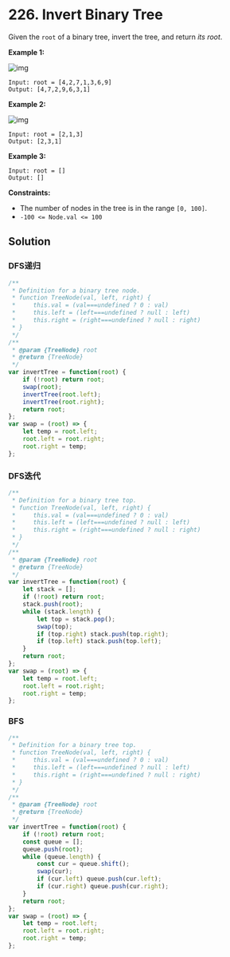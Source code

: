 # 226. Invert Binary Tree

Given the `root` of a binary tree, invert the tree, and return *its root*.

 

**Example 1:**

![img](https://assets.leetcode.com/uploads/2021/03/14/invert1-tree.jpg)

```
Input: root = [4,2,7,1,3,6,9]
Output: [4,7,2,9,6,3,1]
```

**Example 2:**

![img](https://assets.leetcode.com/uploads/2021/03/14/invert2-tree.jpg)

```
Input: root = [2,1,3]
Output: [2,3,1]
```

**Example 3:**

```
Input: root = []
Output: []
```

 

**Constraints:**

- The number of nodes in the tree is in the range `[0, 100]`.
- `-100 <= Node.val <= 100`

## Solution

### DFS递归

```js
/**
 * Definition for a binary tree node.
 * function TreeNode(val, left, right) {
 *     this.val = (val===undefined ? 0 : val)
 *     this.left = (left===undefined ? null : left)
 *     this.right = (right===undefined ? null : right)
 * }
 */
/**
 * @param {TreeNode} root
 * @return {TreeNode}
 */
var invertTree = function(root) {
	if (!root) return root;
	swap(root);
    invertTree(root.left);
    invertTree(root.right);
    return root;
};
var swap = (root) => {
	let temp = root.left;
	root.left = root.right;
    root.right = temp;
};
```

### DFS迭代

```js
/**
 * Definition for a binary tree top.
 * function TreeNode(val, left, right) {
 *     this.val = (val===undefined ? 0 : val)
 *     this.left = (left===undefined ? null : left)
 *     this.right = (right===undefined ? null : right)
 * }
 */
/**
 * @param {TreeNode} root
 * @return {TreeNode}
 */
var invertTree = function(root) {
	let stack = [];
    if (!root) return root;
	stack.push(root);
    while (stack.length) {
        let top = stack.pop();
        swap(top);
        if (top.right) stack.push(top.right);
        if (top.left) stack.push(top.left);    
    }
    return root;
};
var swap = (root) => {
	let temp = root.left;
	root.left = root.right;
    root.right = temp;
};
```

### BFS

```js
/**
 * Definition for a binary tree top.
 * function TreeNode(val, left, right) {
 *     this.val = (val===undefined ? 0 : val)
 *     this.left = (left===undefined ? null : left)
 *     this.right = (right===undefined ? null : right)
 * }
 */
/**
 * @param {TreeNode} root
 * @return {TreeNode}
 */
var invertTree = function(root) {
	if (!root) return root;
    const queue = [];
    queue.push(root);
    while (queue.length) {
        const cur = queue.shift();
        swap(cur);
        if (cur.left) queue.push(cur.left);
        if (cur.right) queue.push(cur.right);
    }
    return root;
};
var swap = (root) => {
	let temp = root.left;
	root.left = root.right;
    root.right = temp;
};
```

